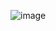 ![image](https://user-images.githubusercontent.com/80379900/115225000-8cfc6300-a148-11eb-83de-67836b82df6d.png)
